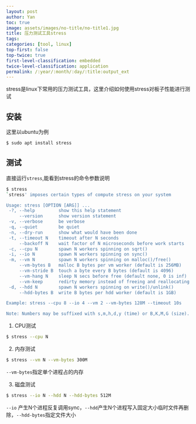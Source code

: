 ```yaml
---
layout: post
author: Yan 
toc: true
image: assets/images/no-title/no-title1.jpg
title: 压力测试工具stress
tags:
categories: [tool, linux]
top-first: false
top-twice: true
first-level-classification: embedded
twice-level-classification: application
permalink: /:year/:month/:day/:title:output_ext
---
```


stress是linux下常用的压力测试工具，这里介绍如何使用stress对板子性能进行测试

## 安装

这里以ubuntu为例

```sh
$ sudo apt install stress
```
## 测试

直接运行`stress`,能看到stress的命令参数说明

```sh
$ stress
`stress' imposes certain types of compute stress on your system

Usage: stress [OPTION [ARG]] ...
 -?, --help         show this help statement
     --version      show version statement
 -v, --verbose      be verbose
 -q, --quiet        be quiet
 -n, --dry-run      show what would have been done
 -t, --timeout N    timeout after N seconds
     --backoff N    wait factor of N microseconds before work starts
 -c, --cpu N        spawn N workers spinning on sqrt()
 -i, --io N         spawn N workers spinning on sync()
 -m, --vm N         spawn N workers spinning on malloc()/free()
     --vm-bytes B   malloc B bytes per vm worker (default is 256MB)
     --vm-stride B  touch a byte every B bytes (default is 4096)
     --vm-hang N    sleep N secs before free (default none, 0 is inf)
     --vm-keep      redirty memory instead of freeing and reallocating
 -d, --hdd N        spawn N workers spinning on write()/unlink()
     --hdd-bytes B  write B bytes per hdd worker (default is 1GB)

Example: stress --cpu 8 --io 4 --vm 2 --vm-bytes 128M --timeout 10s

Note: Numbers may be suffixed with s,m,h,d,y (time) or B,K,M,G (size).

```

1. CPU测试

```sh
$ stress --cpu N
```

2. 内存测试

```sh
$ stress --vm N --vm-bytes 300M
```

`--vm-bytes`指定单个进程占的内存

3. 磁盘测试

```sh
$ stress --io N --hdd N --hdd-bytes 512M
```

`--io` 产生N个进程反复调用sync，`--hdd`产生N个进程写入固定大小临时文件再删除，`--hdd-bytes`指定文件大小


